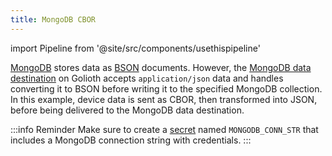 ```yaml
---
title: MongoDB CBOR
---
```

import Pipeline from '@site/src/components/usethispipeline'

[MongoDB](https://www.mongodb.com/) stores data as [BSON](https://bsonspec.org/)
documents. However, the [MongoDB data
destination](/data-routing/destinations/mongodb) on Golioth accepts
`application/json` data and handles converting it to BSON before writing it to
the specified MongoDB collection. In this example, device data is sent as CBOR,
then transformed into JSON, before being delivered to the MongoDB data
destination.

:::info Reminder
Make sure to create a [secret](/data-routing/secrets) named `MONGODB_CONN_STR`
that includes a MongoDB connection string with credentials.
:::

<Pipeline link='https://console.golioth.io/pipeline?name=MongoDB%20CBOR&pipeline=ZmlsdGVyOgogIHBhdGg6ICIqIgogIGNvbnRlbnRfdHlwZTogYXBwbGljYXRpb24vY2JvcgpzdGVwczoKICAtIG5hbWU6IHN0ZXAtMAogICAgdHJhbnNmb3JtZXI6CiAgICAgIHR5cGU6IGNib3ItdG8tanNvbgogICAgICB2ZXJzaW9uOiB2MQogICAgZGVzdGluYXRpb246CiAgICAgIHR5cGU6IG1vbmdvZGIKICAgICAgdmVyc2lvbjogdjEKICAgICAgcGFyYW1ldGVyczoKICAgICAgICBjb25uX3N0cjogJE1PTkdPREJfQ09OTl9TVFIKICAgICAgICBkYXRhYmFzZTogdGltZXNlcmllcy1kYXRhCiAgICAgICAgY29sbGVjdGlvbjogZGV2aWNlLWRhdGEKICAgICAgICB0aW1lX2ZpZWxkOiB0aW1lc3RhbXAKICAgICAgICBtZXRhX2ZpZWxkOiBtZXRhZGF0YQ==' />
